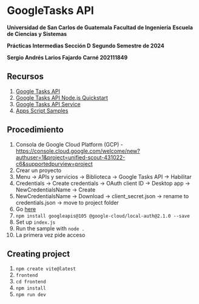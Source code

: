 # GoogleTasks API

**Universidad de San Carlos de Guatemala**
**Facultad de Ingeniería**
**Escuela de Ciencias y Sistemas**

**Prácticas Intermedias Sección D**
**Segundo Semestre de 2024**

**Sergio Andrés Larios Fajardo**
**Carné 202111849**

## Recursos
1. [Google Tasks API](https://developers.google.com/tasks)
2. [Google Tasks API Node.js Quickstart](https://developers.google.com/tasks/quickstart/nodejs)
3. [Google Tasks API Service](https://developers.google.com/apps-script/advanced/tasks)
4. [Apps Script Samples](https://github.com/googleworkspace/apps-script-samples/blob/main/tasks/simpleTasks/README.md)

## Procedimiento
1. Consola de Google Cloud Platform (GCP) - https://console.cloud.google.com/welcome/new?authuser=1&project=unified-scout-431022-c6&supportedpurview=project
2. Crear un proyecto
3. Menu -> APIs y servicios -> Biblioteca -> Google Tasks API -> Habilitar
4. Credentials -> Create credentials -> OAuth client ID -> Desktop app -> NewCredentialsName -> Create
5. NewCredentialsName -> Download -> client_secret.json -> rename to credentials.json -> move to project folder
6. Go [here](https://developers.google.com/tasks/quickstart/nodejs)
7. `npm install googleapis@105 @google-cloud/local-auth@2.1.0 --save`
8. Set up `index.js`
9. Run the sample with `node .`
10. La primera vez pide acceso

## Creating project
1. `npm create vite@latest`
2. `frontend`
3. `cd frontend`
4. `npm install`
5. `npm run dev`

